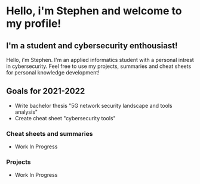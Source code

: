 # Hello, i'm Stephen and welcome to my profile!


## I'm a student and cybersecurity enthousiast! 
Hello, i'm Stephen. I'm an applied informatics student with a personal intrest in cybersecurity. Feel free to use my projects, summaries and cheat sheets for personal knowledge development! 


## Goals for 2021-2022
- Write bachelor thesis "5G network security landscape and tools analysis"
- Create cheat sheet "cybersecurity tools"


### Cheat sheets and summaries
- Work In Progress

### Projects 
- Work In Progress
